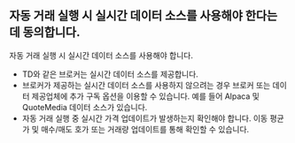 ## 자동 거래 실행 시 실시간 데이터 소스를 사용해야 한다는 데 동의합니다.

자동 거래 실행 시 실시간 데이터 소스를 사용해야 합니다.
- TD와 같은 브로커는 실시간 데이터 소스를 제공합니다.
- 브로커가 제공하는 실시간 데이터 소스를 사용하지 않으려는 경우 브로커 또는 데이터 제공업체에 추가 구독 옵션을 이용할 수 있습니다. 예를 들어 Alpaca 및 QuoteMedia 데이터 소스가 있습니다.
- 자동 거래 실행 중 실시간 가격 업데이트가 발생하는지 확인해야 합니다. 이동 평균가 및 매수/매도 호가 또는 거래량 업데이트를 통해 확인할 수 있습니다.

